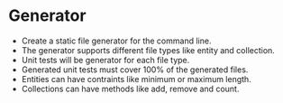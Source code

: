 # Generator

 - Create a static file generator for the command line.
 - The generator supports different file types like entity and collection.
 - Unit tests will be generator for each file type.
 - Generated unit tests must cover 100% of the generated files.
 - Entities can have contraints like minimum or maximum length.
 - Collections can have methods like add, remove and count.
